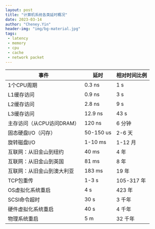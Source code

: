 ```yaml
---
layout: post
title: "计算机系统各类延时概况"
date: 2023-03-14
author: "Cheney.Yin"
header-img: "img/bg-material.jpg"
tags:
 - latency
 - memory
 - cpu
 - cache
 - network packet
---
```


| 事件                       | 延时      | 相对时间比例 |
| -------------------------- | --------- | ------------ |
| 1个CPU周期                 | 0.3 ns    | 1 s          |
| L1缓存访问                 | 0.9 ns    | 3 s          |
| L2缓存访问                 | 2.8 ns    | 9 s          |
| L3缓存访问                 | 12.9 ns   | 43 s         |
| 主存访问（从CPU访问DRAM）  | 120 ns    | 6 分钟       |
| 固态硬盘I/O（闪存）        | 50-150 us | 2-6 天       |
| 旋转磁盘I/O                | 1-10 ms   | 1-12 月      |
| 互联网：从旧金山到纽约     | 40 ms     | 4 年         |
| 互联网：从旧金山到英国     | 81 ms     | 8 年         |
| 互联网：从旧金山到澳大利亚 | 183 ms    | 19 年        |
| TCP包重传                  | 1-3 s     | 105-317 年   |
| OS虚拟化系统重启           | 4 s       | 423 年       |
| SCSI命令超时               | 30 s      | 3 千年       |
| 硬件虚拟化系统重启         | 40 s      | 4 千年       |
| 物理系统重启               | 5 m       | 32 千年      |
